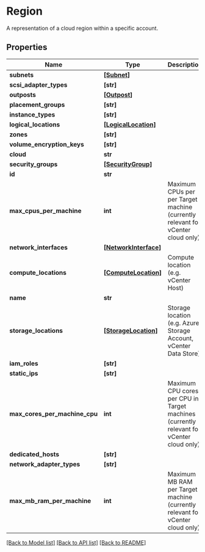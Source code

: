 # Region

A representation of a cloud region within a specific account.
## Properties
Name | Type | Description | Notes
------------ | ------------- | ------------- | -------------
**subnets** | [**[Subnet]**](Subnet.md) |  | [optional] 
**scsi_adapter_types** | **[str]** |  | [optional] 
**outposts** | [**[Outpost]**](Outpost.md) |  | [optional] 
**placement_groups** | **[str]** |  | [optional] 
**instance_types** | **[str]** |  | [optional] 
**logical_locations** | [**[LogicalLocation]**](LogicalLocation.md) |  | [optional] 
**zones** | **[str]** |  | [optional] 
**volume_encryption_keys** | **[str]** |  | [optional] 
**cloud** | **str** |  | [optional] 
**security_groups** | [**[SecurityGroup]**](SecurityGroup.md) |  | [optional] 
**id** | **str** |  | [optional] 
**max_cpus_per_machine** | **int** | Maximum CPUs per per Target machine (currently relevant for vCenter cloud only) | [optional] 
**network_interfaces** | [**[NetworkInterface]**](NetworkInterface.md) |  | [optional] 
**compute_locations** | [**[ComputeLocation]**](ComputeLocation.md) | Compute location (e.g. vCenter Host) | [optional] 
**name** | **str** |  | [optional] 
**storage_locations** | [**[StorageLocation]**](StorageLocation.md) | Storage location (e.g. Azure Storage Account, vCenter Data Store) | [optional] 
**iam_roles** | **[str]** |  | [optional] 
**static_ips** | **[str]** |  | [optional] 
**max_cores_per_machine_cpu** | **int** | Maximum CPU cores per CPU in Target machines (currently relevant for vCenter cloud only) | [optional] 
**dedicated_hosts** | **[str]** |  | [optional] 
**network_adapter_types** | **[str]** |  | [optional] 
**max_mb_ram_per_machine** | **int** | Maximum MB RAM per Target machine (currently relevant for vCenter cloud only) | [optional] 

[[Back to Model list]](../README.md#documentation-for-models) [[Back to API list]](../README.md#documentation-for-api-endpoints) [[Back to README]](../README.md)


